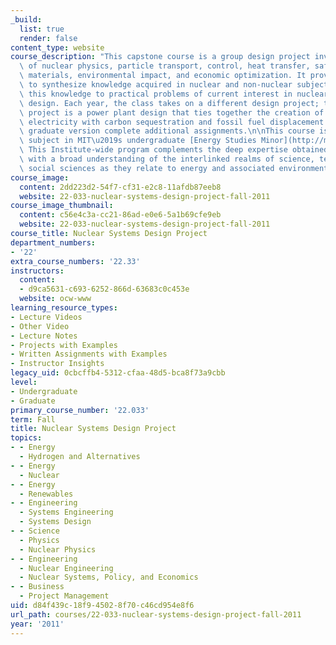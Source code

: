 ```yaml
---
_build:
  list: true
  render: false
content_type: website
course_description: "This capstone course is a group design project involving integration\
  \ of nuclear physics, particle transport, control, heat transfer, safety, instrumentation,\
  \ materials, environmental impact, and economic optimization. It provides opportunities\
  \ to synthesize knowledge acquired in nuclear and non-nuclear subjects and apply\
  \ this knowledge to practical problems of current interest in nuclear applications\
  \ design. Each year, the class takes on a different design project; this year, the\
  \ project is a power plant design that ties together the creation of emission-free\
  \ electricity with carbon sequestration and fossil fuel displacement. Students taking\
  \ graduate version complete additional assignments.\n\nThis course is an elective\
  \ subject in MIT\u2019s undergraduate [Energy Studies Minor](http://mitei.mit.edu/education/energy-minor/).\
  \ This Institute-wide program complements the deep expertise obtained in any major\
  \ with a broad understanding of the interlinked realms of science, technology, and\
  \ social sciences as they relate to energy and associated environmental challenges.\n"
course_image:
  content: 2dd223d2-54f7-cf31-e2c8-11afdb87eeb8
  website: 22-033-nuclear-systems-design-project-fall-2011
course_image_thumbnail:
  content: c56e4c3a-cc21-86ad-e0e6-5a1b69cfe9eb
  website: 22-033-nuclear-systems-design-project-fall-2011
course_title: Nuclear Systems Design Project
department_numbers:
- '22'
extra_course_numbers: '22.33'
instructors:
  content:
  - d9ca5631-c693-6252-866d-63683c0c453e
  website: ocw-www
learning_resource_types:
- Lecture Videos
- Other Video
- Lecture Notes
- Projects with Examples
- Written Assignments with Examples
- Instructor Insights
legacy_uid: 0cbcffb4-5312-cfaa-48d5-bca8f73a9cbb
level:
- Undergraduate
- Graduate
primary_course_number: '22.033'
term: Fall
title: Nuclear Systems Design Project
topics:
- - Energy
  - Hydrogen and Alternatives
- - Energy
  - Nuclear
- - Energy
  - Renewables
- - Engineering
  - Systems Engineering
  - Systems Design
- - Science
  - Physics
  - Nuclear Physics
- - Engineering
  - Nuclear Engineering
  - Nuclear Systems, Policy, and Economics
- - Business
  - Project Management
uid: d84f439c-18f9-4502-8f70-c46cd954e8f6
url_path: courses/22-033-nuclear-systems-design-project-fall-2011
year: '2011'
---
```

